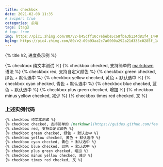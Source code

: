 ```yaml
---
title: checkbox
date: 2021-02-08 11:35
# swiper: true
categories: 前端
tags: [tag]
# top: true
img: https://pic1.zhimg.com/80/v2-b45cff10c7ebebe5c68fba3b134d81f4_1440w.jpg?source=1940ef5c
bgImg: https://pic4.zhimg.com/80/v2-09b93aa2c7a0000a292a21d335c0285f_1440w.jpg
---
```

{% title h2, 进度条示例 %}

{% checkbox 纯文本测试 %}
{% checkbox checked, 支持简单的 [markdown](https://guides.github.com/features/mastering-markdown/) 语法 %}
{% checkbox red, 支持自定义颜色 %}
{% checkbox green checked, 绿色 + 默认选中 %}
{% checkbox yellow checked, 黄色 + 默认选中 %}
{% checkbox cyan checked, 青色 + 默认选中 %}
{% checkbox blue checked, 蓝色 + 默认选中 %}
{% checkbox plus green checked, 增加 %}
{% checkbox minus yellow checked, 减少 %}
{% checkbox times red checked, 叉 %}

### 上述实例代码
```markdown 
{% checkbox 纯文本测试 %}
{% checkbox checked, 支持简单的 [markdown](https://guides.github.com/features/mastering-markdown/) 语法 %}
{% checkbox red, 支持自定义颜色 %}
{% checkbox green checked, 绿色 + 默认选中 %}
{% checkbox yellow checked, 黄色 + 默认选中 %}
{% checkbox cyan checked, 青色 + 默认选中 %}
{% checkbox blue checked, 蓝色 + 默认选中 %}
{% checkbox plus green checked, 增加 %}
{% checkbox minus yellow checked, 减少 %}
{% checkbox times red checked, 叉 %}
```